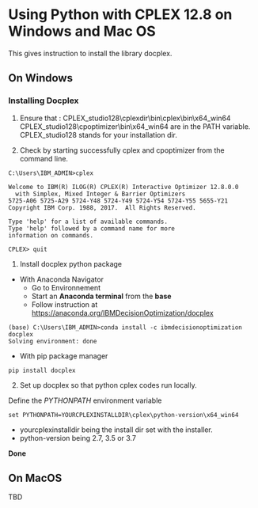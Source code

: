 
# Using Python with CPLEX 12.8 on Windows and Mac OS

This gives instruction to install the library docplex.

## On Windows

### Installing Docplex
1. Ensure that : 
  CPLEX_studio128\cplexdir\bin\cplex\bin\x64_win64
  CPLEX_studio128\cpoptimizer\bin\x64_win64
  are in the PATH variable. CPLEX_studio128 stands for your installation dir.
  
1. Check by starting successfully cplex and cpoptimizer 
  from the command line. 
  
```
C:\Users\IBM_ADMIN>cplex

Welcome to IBM(R) ILOG(R) CPLEX(R) Interactive Optimizer 12.8.0.0
  with Simplex, Mixed Integer & Barrier Optimizers
5725-A06 5725-A29 5724-Y48 5724-Y49 5724-Y54 5724-Y55 5655-Y21
Copyright IBM Corp. 1988, 2017.  All Rights Reserved.

Type 'help' for a list of available commands.
Type 'help' followed by a command name for more
information on commands.

CPLEX> quit

```

1. Install docplex python package

* With Anaconda Navigator
	* Go to Environnement
	* Start an **Anaconda terminal** from the **base** 
	* Follow instruction at https://anaconda.org/IBMDecisionOptimization/docplex

```
(base) C:\Users\IBM_ADMIN>conda install -c ibmdecisionoptimization docplex
Solving environment: done
```

* With pip package manager

```
pip install docplex
```
2. Set up docplex so that python cplex codes run locally.

Define the *PYTHONPATH* environment variable

```
set PYTHONPATH=YOURCPLEXINSTALLDIR\cplex\python-version\x64_win64

```
- yourcplexinstalldir being the install dir set with the installer.
- python-version being 2.7, 3.5 or 3.7


**Done**

## On MacOS

TBD


